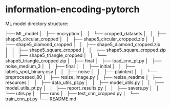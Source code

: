 # information-encoding-pytorch


ML model directory structure:

├── ML_model
│   ├── encryption
│   │   └── cropped_datasets
│   │       ├── shape5_circular_cropped
│   │       ├── shape5_circular_cropped.zip
│   │       ├── shape5_diamond_cropped
│   │       ├── shape5_diamond_cropped.zip
│   │       ├── shape5_square_cropped
│   │       ├── shape5_square_cropped.zip
│   │       ├── shape5_triangle_cropped
│   │       └── shape5_triangle_cropped.zip
│   ├── final
│   ├── load_cnn_pt.py
│   ├── noise_medium_3
│   │   ├── final
│   │   ├── initial
│   │   ├── labels_spot_binary.csv
│   │   ├── noise
│   │   ├── plaintext
│   │   └── preprocessed_80
│   ├── resize_image.py
│   ├── resize_readme
│   ├── resources
│   │   ├── data_utils_pt.py
│   │   ├── model_utils.py
│   │   ├── model_utils_pt.py
│   │   ├── report_results.py
│   │   ├── savers.py
│   │   └── utils.py
│   ├── runs
│   ├── test_cnn_cropped.py
│   └── train_cnn_pt.py
└── README.md
